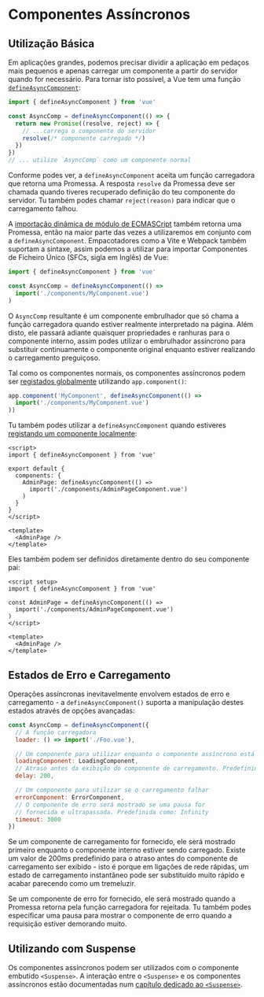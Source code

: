 # Componentes Assíncronos

## Utilização Básica

Em aplicações grandes, podemos precisar dividir a aplicação em pedaços mais pequenos e apenas carregar um componente a partir do servidor quando for necessário. Para tornar isto possível, a Vue tem uma função [`defineAsyncComponent`](/api/general.html#defineasynccomponent):

```js
import { defineAsyncComponent } from 'vue'

const AsyncComp = defineAsyncComponent(() => {
  return new Promise((resolve, reject) => {
    // ...carrega o componente do servidor
    resolve(/* componente carregado */)
  })
})
// ... utilize `AsyncComp` como um componente normal
```

Conforme podes ver, a `defineAsyncComponent` aceita um função carregadora que retorna uma Promessa. A resposta `resolve` da Promessa deve ser chamada quando tiveres recuperado definição do teu componente do servidor. Tu também podes chamar `reject(reason)` para indicar que o carregamento falhou.

A [importação dinâmica de módulo de ECMASCript](https://developer.mozilla.org/en-US/docs/Web/JavaScript/Reference/Statements/import#dynamic_imports) também retorna uma Promessa, então na maior parte das vezes a utilizaremos em conjunto com a `defineAsyncComponent`. Empacotadores como a Vite e Webpack também suportam a sintaxe, assim podemos a utilizar para importar Componentes de Ficheiro Único (SFCs, sigla em Inglês) de Vue:

```js
import { defineAsyncComponent } from 'vue'

const AsyncComp = defineAsyncComponent(() =>
  import('./components/MyComponent.vue')
)
```

O `AsyncComp` resultante é um componente embrulhador que só chama a função carregadora quando estiver realmente interpretado na página. Além disto, ele passará adiante quaisquer propriedades e ranhuras para o componente interno, assim podes utilizar o embrulhador assíncrono para substituir continuamente o componente original enquanto estiver realizando o carregamento preguiçoso.

Tal como os componentes normais, os componentes assíncronos podem ser [registados globalmente](/guide/components/registration.html#registo-global) utilizando `app.component()`:

```js
app.component('MyComponent', defineAsyncComponent(() =>
  import('./components/MyComponent.vue')
))
```

<div class="options-api">

Tu também podes utilizar a `defineAsyncComponent` quando estiveres [registando um componente localmente](/guide/components/registration.html#registo-local):

```vue
<script>
import { defineAsyncComponent } from 'vue'

export default {
  components: {
    AdminPage: defineAsyncComponent(() =>
      import('./components/AdminPageComponent.vue')
    )
  }
}
</script>

<template>
  <AdminPage />
</template>
```

</div>

<div class="composition-api">

Eles também podem ser definidos diretamente dentro do seu componente pai:

```vue
<script setup>
import { defineAsyncComponent } from 'vue'

const AdminPage = defineAsyncComponent(() =>
  import('./components/AdminPageComponent.vue')
)
</script>

<template>
  <AdminPage />
</template>
```

</div>

## Estados de Erro e Carregamento

Operações assíncronas inevitavelmente envolvem estados de erro e carregamento - a `defineAsyncComponent()` suporta a manipulação destes estados através de opções avançadas:

```js
const AsyncComp = defineAsyncComponent({
  // A função carregadora
  loader: () => import('./Foo.vue'),

  // Um componente para utilizar enquanto o componente assíncrono está carregando
  loadingComponent: LoadingComponent,
  // Atraso antes da exibição do componente de carregamento. Predefinido como: 200ms
  delay: 200,

  // Um componente para utilizar se o carregamento falhar
  errorComponent: ErrorComponent,
  // O componente de erro será mostrado se uma pausa for
  // fornecida e ultrapassada. Predefinida como: Infinity
  timeout: 3000
})
```

Se um componente de carregamento for fornecido, ele será mostrado primeiro enquanto o componente interno estiver sendo carregado. Existe um valor de 200ms predefinido para o atraso antes do componente de carregamento ser exibido - isto é porque em ligações de rede rápidas, um estado de carregamento instantâneo pode ser substituído muito rápido e acabar parecendo como um tremeluzir.

Se um componente de erro for fornecido, ele será mostrado quando a Promessa retorna pela função carregadora for rejeitada. Tu também podes especificar uma pausa para mostrar o componente de erro quando a requisição estiver demorando muito.

## Utilizando com Suspense

Os componentes assíncronos podem ser utilizados com o componente embutido `<Suspense>`. A interação entre o `<Suspense>` e os componentes assíncronos estão documentadas num [capítulo dedicado ao `<Suspense>`](/guide/built-ins/suspense.html).
